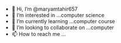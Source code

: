 - 👋 Hi, I’m @maryamtahir657
- 👀 I’m interested in ...computer science
- 🌱 I’m currently learning ...computer course
- 💞️ I’m looking to collaborate on ...computer
- 📫 How to reach me ...

<!---
maryamtahir657/maryamtahir657 is a ✨ special ✨ repository because its `README.md` (this file) appears on your GitHub profile.
You can click the Preview link to take a look at your changes.
--->
